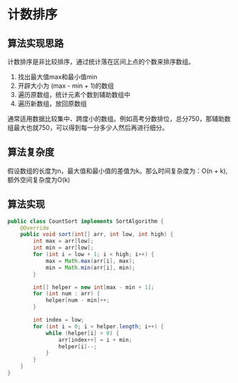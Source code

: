# 计数排序
## 算法实现思路
计数排序是非比较排序，通过统计落在区间上点的个数来排序数组。
1. 找出最大值max和最小值min
2. 开辟大小为 (max - min + 1)的数组
3. 遍历原数组，统计元素个数到辅助数组中
4. 遍历新数组，放回原数组

通常适用数据比较集中、跨度小的数组。例如高考分数排位，总分750，那辅助数组最大也就750，可以得到每一分多少人然后再进行细分。

## 算法复杂度
假设数组的长度为n，最大值和最小值的差值为k。那么时间复杂度为：O(n + k), 额外空间复杂度为O(k)

## 算法实现
```java
public class CountSort implements SortAlgorithm {
    @Override
    public void sort(int[] arr, int low, int high) {
        int max = arr[low];
        int min = arr[low];
        for (int i = low + 1; i < high; i++) {
            max = Math.max(arr[i], max);
            min = Math.min(arr[i], min);
        }

        int[] helper = new int[max - min + 1];
        for (int num : arr) {
            helper[num - min]++;
        }

        int index = low;
        for (int i = 0; i < helper.length; i++) {
            while (helper[i] > 0) {
                arr[index++] = i + min;
                helper[i]--;
            }
        }
    }
}
```